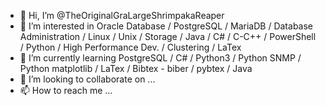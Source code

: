 - 👋 Hi, I’m @TheOriginalGraLargeShrimpakaReaper
- 👀 I’m interested in Oracle Database / PostgreSQL / MariaDB / Database Administration / Linux / Unix / Storage / Java / C# / C-C++ / PowerShell / Python / High Performance Dev. / Clustering / LaTex
- 🌱 I’m currently learning PostgreSQL / C# / Python3 / Python SNMP / Python matplotlib / LaTex / Bibtex - biber / pybtex / Java
- 💞️ I’m looking to collaborate on ...
- 📫 How to reach me ...

<!---
TheOriginalGraLargeShrimpakaReaper/TheOriginalGraLargeShrimpakaReaper is a ✨ special ✨ repository because its `README.md` (this file) appears on your GitHub profile.
You can click the Preview link to take a look at your changes.
--->
